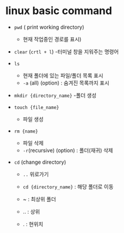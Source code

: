 # linux basic command

- `pwd` ( print working directory)
    - 현재 작업중인 경로를 표시)
- `clear` (`crtl + l`)
    -터미널 창을 지워주는 명령어
- `ls`
    - 현재 폴더에 있는 파일/폴더 목록 표시
    - `-a` (all) (option) : 숨겨진 목록까지 표시
- `mkdir {directory_name}`
    -폴더 생성
- `touch {file_name}`
    - 파일 생성
- `rm {name}`
    - 파일 삭제
    - `-r`(recursive) (option) : 폴더(재귀) 삭제

- `cd` (change directory)
    - `..` 위로가기
    - `cd {directory_name}` : 해당 폴더로 이동
    - ~ : 최상위 폴더
    
    - .. : 상위
    - . : 현위치